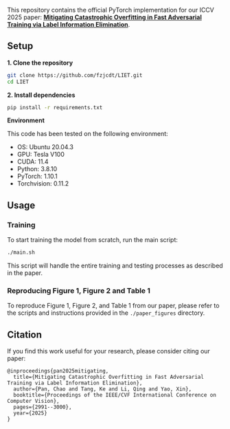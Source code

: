 This repository contains the official PyTorch implementation for our ICCV 2025 paper: **[Mitigating Catastrophic Overfitting in Fast Adversarial Training via Label Information Elimination](https://openaccess.thecvf.com/content/ICCV2025/papers/Pan_Mitigating_Catastrophic_Overfitting_in_Fast_Adversarial_Training_via_Label_Information_ICCV_2025_paper.pdf)**.


## Setup

**1. Clone the repository**
```bash
git clone https://github.com/fzjcdt/LIET.git
cd LIET
```

**2. Install dependencies**
```bash
pip install -r requirements.txt
```

**Environment**

This code has been tested on the following environment:
- OS: Ubuntu 20.04.3
- GPU: Tesla V100
- CUDA: 11.4
- Python: 3.8.10
- PyTorch: 1.10.1
- Torchvision: 0.11.2

## Usage

### Training

To start training the model from scratch, run the main script:
```bash
./main.sh
```
This script will handle the entire training and testing processes as described in the paper.


### Reproducing Figure 1, Figure 2 and Table 1

To reproduce Figure 1, Figure 2, and Table 1 from our paper, please refer to the scripts and instructions provided in the `./paper_figures` directory.


## Citation

If you find this work useful for your research, please consider citing our paper: 
```
@inproceedings{pan2025mitigating,
  title={Mitigating Catastrophic Overfitting in Fast Adversarial Training via Label Information Elimination},
  author={Pan, Chao and Tang, Ke and Li, Qing and Yao, Xin},
  booktitle={Proceedings of the IEEE/CVF International Conference on Computer Vision},
  pages={2991--3000},
  year={2025}
}
```
